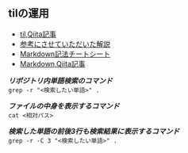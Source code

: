 ## tilの運用

- [til,Qiita記事](https://qiita.com/nemui_/items/239335b4ed0c3c797add)
- [参考にさせていただいた解説](https://gist.github.com/shioimm/87c2cebfabf4fb89c4d1dbf65a1eb6b1)
- [Markdown記法チートシート](https://gist.github.com/mignonstyle/083c9e1651d7734f84c99b8cf49d57fa#file-markdown-cheatsheet-md)
- [Markdown,Qiita記事](https://qiita.com/Qiita/items/c686397e4a0f4f11683d)

***リポジトリ内単語検索のコマンド***  
`grep -r "<検索したい単語>" .`  
  

***ファイルの中身を表示するコマンド***  
`cat <相対パス>`  
  

***検索した単語の前後3行も検索結果に表示するコマンド***  
`grep -r -C 3 "<検索したい単語>" .`  
  
  